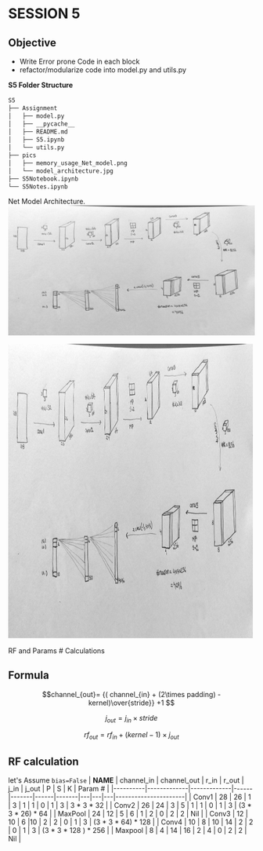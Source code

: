 SESSION 5
===


## Objective

- Write Error prone Code in each block
- refactor/modularize code into model.py and utils.py


**S5 Folder Structure**
```
S5
├── Assignment
│   ├── model.py
│   ├── __pycache__
│   ├── README.md
│   ├── S5.ipynb
│   └── utils.py
├── pics
│   ├── memory_usage_Net_model.png
│   └── model_architecture.jpg
├── S5Notebook.ipynb
└── S5Notes.ipynb
```


Net Model Architecture.
![ Net model architecture ](../pics/model_architecture.jpg)

<p>
    <img src="../pics/model_architecture.jpg" width="500" height="600" />
</p>

RF and Params # Calculations

Formula
---



$$channel_{out}= {( channel_{in} + (2\times padding) - kernel)\over{stride}} +1 $$

$$j_{out} = j_{in}\times stride$$

$$ rf_{out} = rf_{in} + (kernel-1)\times j_{out}$$



RF calculation
---

let's Assume ```bias=False```
| **NAME** | channel_in  | channel_out | r_in | r_out | j_in | j_out | P | S | K | Param #              |
|----------|-------------|-------------|------|-------|------|-------|---|---|---|----------------------|
|  Conv1   |     28      |   26        | 1    | 3     | 1    | 1     | 0 | 1 | 3 | 3 * 3 * 32           |
|  Conv2   |    26       |   24        | 3    | 5     | 1    | 1     | 0 | 1 | 3 | (3 * 3 * 26) * 64    |
|  MaxPool |     24      |   12        | 5    | 6     | 1    | 2     | 0 | 2 | 2 |  Nil                 |
|  Conv3   |     12      |   10        | 6    |10     | 2    | 2     | 0 | 1 | 3 | (3 * 3 * 64) * 128   |
|  Conv4   |     10      |   8         |  10  | 14    | 2    | 2     | 0 | 1 | 3 | (3 * 3 * 128 ) * 256 |
|  Maxpool |      8      |   4         |  14  | 16    |  2   |  4    | 0 | 2 | 2 | Nil                  |


